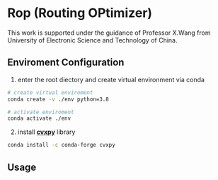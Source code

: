 # Rop (Routing OPtimizer)
This work is supported under the guidance of Professor X.Wang from University of Electronic Science and Technology of China.

## Enviroment Configuration

1. enter the root diectory and create virtual environment via conda
```bash
# create virtual enviroment
conda create -v ./env python=3.8

# activate enviroment
conda activate ./env
```

2. install [**cvxpy**](https://www.cvxpy.org/#) library

```bash
conda install -c conda-forge cvxpy
```

## Usage